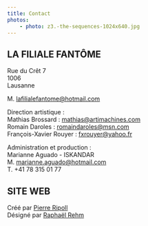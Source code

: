 ```yaml
---
title: Contact
photos:
    - photo: z3.-the-sequences-1024x640.jpg
---
```


## LA FILIALE FANTÔME

Rue du Crêt 7\
1006\
Lausanne

M. lafilialefantome@hotmail.com

Direction artistique :\
Mathias Brossard : mathias@artimachines.com\
Romain Daroles : romaindaroles@msn.com\
François-Xavier Rouyer : fxrouyer@yahoo.fr

Administration et production :\
Marianne Aguado - ISKANDAR\
M. marianne.aguado@hotmail.com\
T. +41 78 315 01 77

## SITE WEB

Créé par [Pierre Ripoll](mailto:pierreripoll13@gmail.com)\
Désigné par [Raphaël Rehm](https://www.rr.report/)
